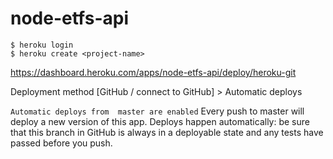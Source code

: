 # node-etfs-api

`$ heroku login`  
`$ heroku create <project-name>`   

https://dashboard.heroku.com/apps/node-etfs-api/deploy/heroku-git

Deployment method  [GitHub / connect to GitHub] > Automatic deploys

`Automatic deploys from  master are enabled` 
Every push to master will deploy a new version of this app. Deploys happen automatically: be sure that this branch in GitHub is always in a deployable state and any tests have passed before you push.
